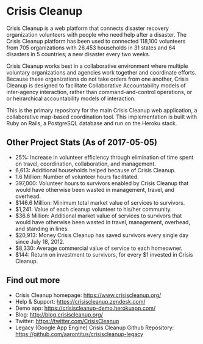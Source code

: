 Crisis Cleanup
==============

Crisis Cleanup is a web platform that connects disaster recovery organization volunteers with people who need help after a disaster. The Crisis Cleanup platform has been used to connected 118,100 volunteers from 705 organizations with 26,453 households in 31 states and 64 disasters in 5 countries; a new disaster every two weeks.

Crisis Cleanup works best in a collaborative environment where multiple voluntary organizations and agencies work together and coordinate efforts. Because these organizations do not take orders from one another, Crisis Cleanup is designed to facilitate Collaborative Accountability models of inter-agency interaction, rather than command-and-control operations, or or heirarchical accountability models of interaction. 

This is the primary repository for the main Crisis Cleanup web application, a collaborative map-based coordination tool. This implementation is built with Ruby on Rails, a PostgreSQL database and run on the Heroku stack.

Other Project Stats (As of 2017-05-05)
-------------

 - 25%: Increase in volunteer efficiency through elimination of time spent on travel, coordination, collaboration, and management.
 - 6,613: Additional households helped because of Crisis Cleanup.
 - 1.6 Million: Number of volunteer hours facilitated.
 - 397,000: Volunteer hours to survivors enabled by Crisis Cleanup that would have otherwise been wasted in management, travel, and overhead.
 - $146.6 Million: Minimum total market value of services to survivors.
 - $1,241: Value of each cleanup volunteer to his/her community.
 - $36.6 Million: Additional market value of services to survivors that would have otherwise been wasted in travel, management, overhead, and standing in lines.
 - $20,913: Money Crisis Cleanup has saved survivors every single day since July 18, 2012.
 - $8,330: Average commercial value of service to each homeowner.
 - $144: Return on investment to survivors, for every $1 invested in Crisis Cleanup.

Find out more
-------------

 - Crisis Cleanup homepage: https://www.crisiscleanup.org/
 - Help & Support: https://crisiscleanup.zendesk.com/
 - Demo app: https://crisiscleanup-demo.herokuapp.com/
 - Blog: http://blog.crisiscleanup.org/
 - Twitter: https://twitter.com/CrisisCleanup
 - Legacy (Google App Engine) Crisis Cleanup Github Repository: https://github.com/aarontitus/crisiscleanup-legacy
